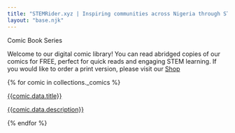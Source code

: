 ```yaml
---
title: "STEMRider.xyz | Inspiring communities across Nigeria through STEM projects and adventures"
layout: "base.njk"
---
```



<div class="px-40 flex flex-1 justify-center py-5">
          <div class="layout-content-container flex flex-col max-w-[960px] flex-1">
            <div class="flex flex-wrap justify-between gap-3 p-4">
              <div class="flex min-w-72 flex-col gap-3">
                <p class="text-[#111418] tracking-light text-[32px] font-bold leading-tight">Comic Book Series </p>
                <p class="text-[#60758a] text-sm font-normal leading-normal">Welcome to our digital comic library! You can read abridged copies of our comics for FREE, perfect for quick reads and engaging STEM learning. If you would like to order a print version, please visit our <a href="#">Shop</a></p>
              </div>
            </div>
            <div class="flex flex-wrap gap-3 p-4 justify-start">
              {% for comic in collections._comics %}
                <div class="flex flex-col gap-3 pb-3 w-[188px]">
                <div
                  class="w-full bg-center bg-no-repeat aspect-[3/4] bg-cover rounded-lg"
                  style='background-image: url("{{comic.data.cover}}");'
                ></div>
                <div>
                  <a href="{{comic.url}}">
                  <p class="text-[#111418] text-base font-medium leading-normal">{{comic.data.title}}</p>
                  <p class="text-[#60758a] text-sm font-normal leading-normal">{{comic.data.description}}</p>
                  </a>
                </div>
              </div>
              {% endfor %}
            </div>
          </div>
        </div>